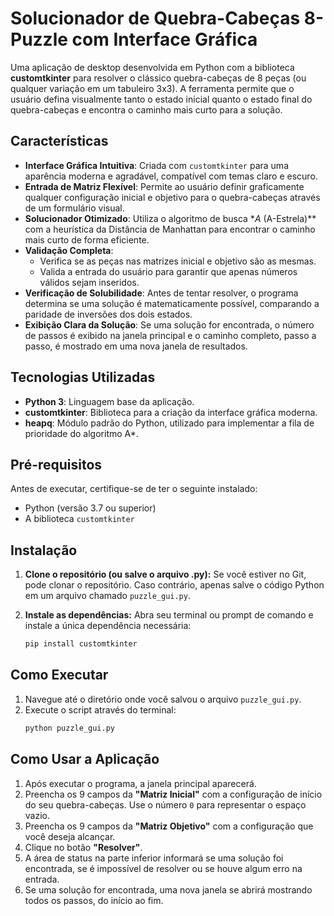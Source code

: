 # Solucionador de Quebra-Cabeças 8-Puzzle com Interface Gráfica

Uma aplicação de desktop desenvolvida em Python com a biblioteca **customtkinter** para resolver o clássico quebra-cabeças de 8 peças (ou qualquer variação em um tabuleiro 3x3). A ferramenta permite que o usuário defina visualmente tanto o estado inicial quanto o estado final do quebra-cabeças e encontra o caminho mais curto para a solução.

## Características

  * **Interface Gráfica Intuitiva**: Criada com `customtkinter` para uma aparência moderna e agradável, compatível com temas claro e escuro.
  * **Entrada de Matriz Flexível**: Permite ao usuário definir graficamente qualquer configuração inicial e objetivo para o quebra-cabeças através de um formulário visual.
  * **Solucionador Otimizado**: Utiliza o algoritmo de busca \**A* (A-Estrela)\*\* com a heurística da Distância de Manhattan para encontrar o caminho mais curto de forma eficiente.
  * **Validação Completa**:
      * Verifica se as peças nas matrizes inicial e objetivo são as mesmas.
      * Valida a entrada do usuário para garantir que apenas números válidos sejam inseridos.
  * **Verificação de Solubilidade**: Antes de tentar resolver, o programa determina se uma solução é matematicamente possível, comparando a paridade de inversões dos dois estados.
  * **Exibição Clara da Solução**: Se uma solução for encontrada, o número de passos é exibido na janela principal e o caminho completo, passo a passo, é mostrado em uma nova janela de resultados.

## Tecnologias Utilizadas

  * **Python 3**: Linguagem base da aplicação.
  * **customtkinter**: Biblioteca para a criação da interface gráfica moderna.
  * **heapq**: Módulo padrão do Python, utilizado para implementar a fila de prioridade do algoritmo A\*.

## Pré-requisitos

Antes de executar, certifique-se de ter o seguinte instalado:

  * Python (versão 3.7 ou superior)
  * A biblioteca `customtkinter`

## Instalação

1.  **Clone o repositório (ou salve o arquivo .py):**
    Se você estiver no Git, pode clonar o repositório. Caso contrário, apenas salve o código Python em um arquivo chamado `puzzle_gui.py`.

2.  **Instale as dependências:**
    Abra seu terminal ou prompt de comando e instale a única dependência necessária:

    ```sh
    pip install customtkinter
    ```

## Como Executar

1.  Navegue até o diretório onde você salvou o arquivo `puzzle_gui.py`.
2.  Execute o script através do terminal:
    ```sh
    python puzzle_gui.py
    ```

## Como Usar a Aplicação

1.  Após executar o programa, a janela principal aparecerá.
2.  Preencha os 9 campos da **"Matriz Inicial"** com a configuração de início do seu quebra-cabeças. Use o número `0` para representar o espaço vazio.
3.  Preencha os 9 campos da **"Matriz Objetivo"** com a configuração que você deseja alcançar.
4.  Clique no botão **"Resolver"**.
5.  A área de status na parte inferior informará se uma solução foi encontrada, se é impossível de resolver ou se houve algum erro na entrada.
6.  Se uma solução for encontrada, uma nova janela se abrirá mostrando todos os passos, do início ao fim.
